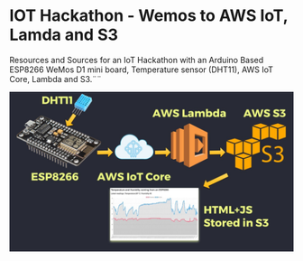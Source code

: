 # IOT Hackathon - Wemos to AWS IoT, Lamda and S3

Resources and Sources for an IoT Hackathon with an Arduino Based ESP8266 WeMos D1 mini board, Temperature sensor (DHT11), AWS IoT Core, Lambda and S3.¨¨

![alt text](https://github.com/cschnidr/iot-hackathon-v2/blob/master/images/Architecture-1.jpg "High-Level Overview IoT Hackathon")




